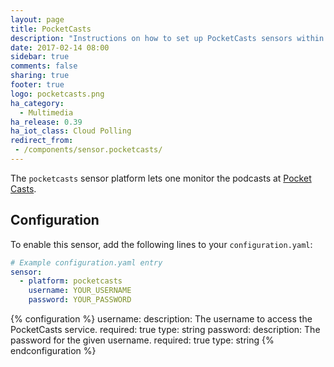 ```yaml
---
layout: page
title: PocketCasts
description: "Instructions on how to set up PocketCasts sensors within Home Assistant."
date: 2017-02-14 08:00
sidebar: true
comments: false
sharing: true
footer: true
logo: pocketcasts.png
ha_category:
  - Multimedia
ha_release: 0.39
ha_iot_class: Cloud Polling
redirect_from:
 - /components/sensor.pocketcasts/
---
```


The `pocketcasts` sensor platform lets one monitor the podcasts at [Pocket Casts](https://play.pocketcasts.com/).

## Configuration

To enable this sensor, add the following lines to your `configuration.yaml`:

```yaml
# Example configuration.yaml entry
sensor:
  - platform: pocketcasts
    username: YOUR_USERNAME
    password: YOUR_PASSWORD
```

{% configuration %}
username:
  description: The username to access the PocketCasts service.
  required: true
  type: string
password:
  description: The password for the given username.
  required: true
  type: string
{% endconfiguration %}
